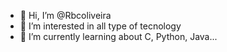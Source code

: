 - 👋 Hi, I’m @Rbcoliveira
- 👀 I’m interested in all type of tecnology
- 🌱 I’m currently learning about C, Python, Java...

<!---
Rbcoliveira/Rbcoliveira is a ✨ special ✨ repository because its `README.md` (this file) appears on your GitHub profile.
You can click the Preview link to take a look at your changes.
--->
